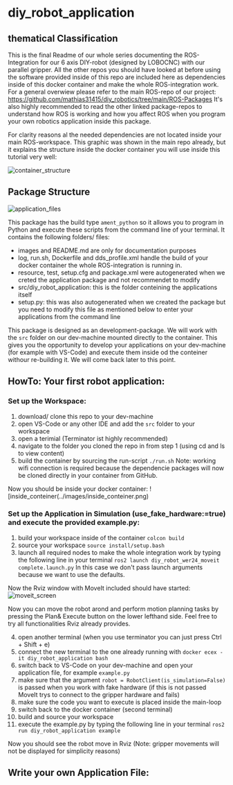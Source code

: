 # diy_robot_application

## thematical Classification

This is the final Readme of our whole series documenting the ROS-Integration for our 6 axis DIY-robot (designed by LOBOCNC) with our parallel gripper.
All the other repos you should have looked at before using the software provided inside of this repo are included here as dependencies inside of this docker container and make the whole ROS-integration work.
For a general overwiew please refer to the main ROS-repo of our project: https://github.com/mathias31415/diy_robotics/tree/main/ROS-Packages
It's also highly recommended to read the other linked package-repos to understand how ROS is working and how you affect ROS when you program your own robotics application inside this package.

For clarity reasons al the needed dependencies are not located inside your main ROS-workspace. This graphic was shown in the main repo already, but it explains the structure inside the docker container you will use inside this tutorial very well:

![container_structure](../images/container_structure.png)

## Package Structure

![application_files](../images/application_files.png)

This package has the build type ````ament_python```` so it allows you to program in Python and execute these scripts from the command line of your terminal.
It contains the following folders/ files:

- images and README.md are only for documentation purposes
- log, run.sh, Dockerfile and dds_profile.xml handle the build of your docker container the whole ROS-integration is running in.
- resource, test, setup.cfg and package.xml were autogenerated when we creted the application package and not recommendet to modify
- src/diy_robot_application: this is the folder conteining the applications itself
- setup.py: this was also autogenerated when we created the package but you need to modify this file as mentioned below to enter your applications from the command line

This package is designed as an development-package. We will work with the ````src```` folder on our dev-machine mounted directly to the container. This gives you the opportunity to develop your applications on your dev-machine (for example with VS-Code) and execute them inside od the conteiner withour re-building it.
We will come back later to this point.

## HowTo: Your first robot application:

### Set up the Workspace:
1) download/ clone this repo to your dev-machine
2) open VS-Code or any other IDE and add the ````src```` folder to your workspace
3) open a terimial (Terminator ist highly recommended)
4) navigate to the folder you cloned the repo in from step 1 (using cd <path> and ls to view content)
5) build the container by sourcing the run-script ````./run.sh```` Note: working wifi connection is required because the dependencie packages will now be cloned directly in your container from GitHub.

Now you should be inside your docker container:
![inside_conteiner(../images/inside_conteiner.png)

### Set up the Application in Simulation (use_fake_hardware:=true) and execute the provided example.py:
1) build your workspace inside of the container ````colcon build````
2) source your workspace ````source install/setup.bash````
3) launch all required nodes to make the whole integration work by typing the following line in your terminal ````ros2 launch diy_robot_wer24_moveit complete.launch.py````
   In this case we don't pass launch arguments because we want to use the defaults.

Now the Rviz window with MoveIt included should have started:
![moveit_screen](../images/moveit_screen.png)

Now you can move the robot arond and perform motion planning tasks by pressing the Plan& Execute button on the lower lefthand side.
Feel free to try all functionalities Rviz already provides.

4) open another terminal (when you use terminator you can just press Ctrl + Shift + e)
5) connect the new terminal to the one already running with ````docker ecex -it diy_robot_application bash````
6) switch back to VS-Code on your dev-machine and open your application file, for example ````example.py````
7) make sure that the argument ```robot = RobotClient(is_simulation=False)``` is passed when you work with fake hardware (if this is not passed MoveIt trys to connect to the gripper hardware and fails)
8) make sure the code you want to execute is placed inside the main-loop
9) switch back to the docker container (second terminal)
10) build and source your workspace
11) execute the example.py by typing the following line in your terminal ````ros2 run diy_robot_application example````

Now you should see the robot move in Rviz (Note: gripper movements will not be displayed for simplicity reasons)

## Write your own Application File:





